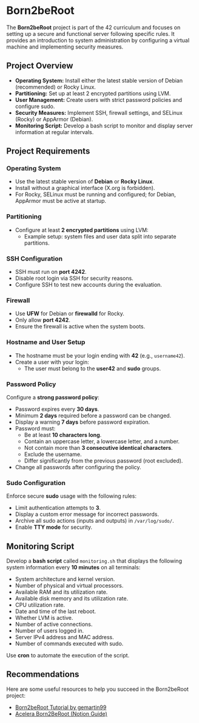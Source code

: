 # Born2beRoot

The **Born2beRoot** project is part of the 42 curriculum and focuses on setting up a secure and functional server following specific rules. It provides an introduction to system administration by configuring a virtual machine and implementing security measures.

## Project Overview

- **Operating System:** Install either the latest stable version of Debian (recommended) or Rocky Linux.
- **Partitioning:** Set up at least 2 encrypted partitions using LVM.
- **User Management:** Create users with strict password policies and configure sudo.
- **Security Measures:** Implement SSH, firewall settings, and SELinux (Rocky) or AppArmor (Debian).
- **Monitoring Script:** Develop a bash script to monitor and display server information at regular intervals.

## Project Requirements

### Operating System
- Use the latest stable version of **Debian** or **Rocky Linux**.
- Install without a graphical interface (X.org is forbidden).
- For Rocky, SELinux must be running and configured; for Debian, AppArmor must be active at startup.

### Partitioning
- Configure at least **2 encrypted partitions** using LVM:
    - Example setup: system files and user data split into separate partitions.

### SSH Configuration
- SSH must run on **port 4242**.
- Disable root login via SSH for security reasons.
- Configure SSH to test new accounts during the evaluation.

### Firewall
- Use **UFW** for Debian or **firewalld** for Rocky.
- Only allow **port 4242**.
- Ensure the firewall is active when the system boots.

### Hostname and User Setup
- The hostname must be your login ending with **42** (e.g., `username42`).
- Create a user with your login:
    - The user must belong to the **user42** and **sudo** groups.

### Password Policy
Configure a **strong password policy**:
- Password expires every **30 days**.
- Minimum **2 days** required before a password can be changed.
- Display a warning **7 days** before password expiration.
- Password must:
    - Be at least **10 characters long**.
    - Contain an uppercase letter, a lowercase letter, and a number.
    - Not contain more than **3 consecutive identical characters**.
    - Exclude the username.
    - Differ significantly from the previous password (root excluded).
- Change all passwords after configuring the policy.

### Sudo Configuration
Enforce secure **sudo** usage with the following rules:
- Limit authentication attempts to **3**.
- Display a custom error message for incorrect passwords.
- Archive all sudo actions (inputs and outputs) in `/var/log/sudo/`.
- Enable **TTY mode** for security.

## Monitoring Script
Develop a **bash script** called `monitoring.sh` that displays the following system information every **10 minutes** on all terminals:
- System architecture and kernel version.
- Number of physical and virtual processors.
- Available RAM and its utilization rate.
- Available disk memory and its utilization rate.
- CPU utilization rate.
- Date and time of the last reboot.
- Whether LVM is active.
- Number of active connections.
- Number of users logged in.
- Server IPv4 address and MAC address.
- Number of commands executed with sudo.

Use **cron** to automate the execution of the script.

## Recommendations
Here are some useful resources to help you succeed in the Born2beRoot project:

- [Born2beRoot Tutorial by gemartin99](https://github.com/gemartin99/Born2beroot-Tutorial)
- [Acelera Born2BeRoot (Notion Guide)](https://rodsmade.notion.site/Acelera-Born2BeRoot-99adac7a7bdc4bbf81b4eaf977625d5c)
